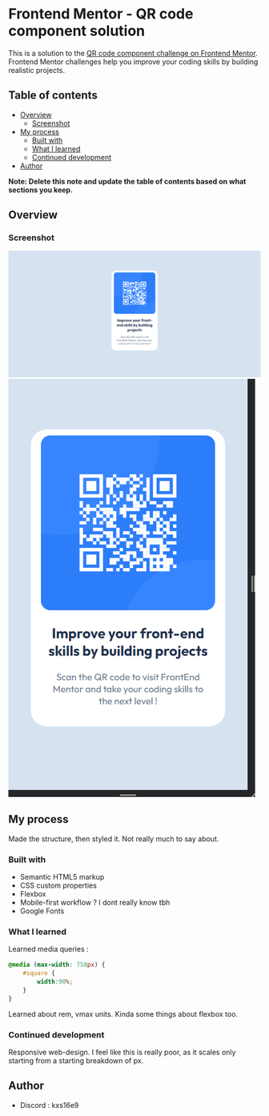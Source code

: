 # Frontend Mentor - QR code component solution

This is a solution to the [QR code component challenge on Frontend Mentor](https://www.frontendmentor.io/challenges/qr-code-component-iux_sIO_H). Frontend Mentor challenges help you improve your coding skills by building realistic projects. 

## Table of contents

- [Overview](#overview)
  - [Screenshot](#screenshot)
- [My process](#my-process)
  - [Built with](#built-with)
  - [What I learned](#what-i-learned)
  - [Continued development](#continued-development)
- [Author](#author)

**Note: Delete this note and update the table of contents based on what sections you keep.**

## Overview

### Screenshot

![](./screenshot.png)![](./screenshot2.png)

## My process

Made the structure, then styled it. Not really much to say about.

### Built with

- Semantic HTML5 markup
- CSS custom properties
- Flexbox
- Mobile-first workflow ? I dont really know tbh
- Google Fonts

### What I learned

Learned media queries :
```css
@media (max-width: 758px) {
    #square {
        width:90%;
    }
}
```
Learned about rem, vmax units. Kinda some things about flexbox too.

### Continued development

Responsive web-design. I feel like this is really poor, as it scales only starting from a starting breakdown of px. 

## Author

- Discord : kxs16e9

